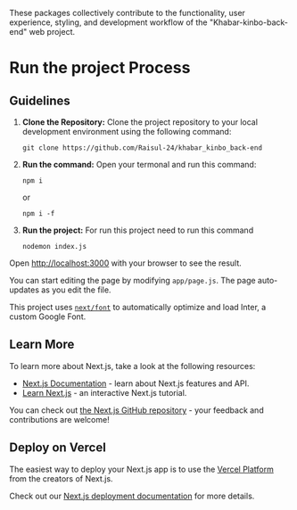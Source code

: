 These packages collectively contribute to the functionality, user experience, styling, and development workflow of the "Khabar-kinbo-back-end" web project.

# Run the project Process

## Guidelines

1. **Clone the Repository:** Clone the project repository to your local development environment using the following command:
   ```
   git clone https://github.com/Raisul-24/khabar_kinbo_back-end
   ```
2. **Run the command:** Open your termonal and run this command:
   ```
   npm i
   ```
   or
   ```
   npm i -f
   ```
3. **Run the project:** For run this project need to run this command
    ```
   nodemon index.js
   ```

Open [http://localhost:3000](http://localhost:51000) with your browser to see the result.

You can start editing the page by modifying `app/page.js`. The page auto-updates as you edit the file.

This project uses [`next/font`](https://nextjs.org/docs/basic-features/font-optimization) to automatically optimize and load Inter, a custom Google Font.

## Learn More

To learn more about Next.js, take a look at the following resources:

- [Next.js Documentation](https://nextjs.org/docs) - learn about Next.js features and API.
- [Learn Next.js](https://nextjs.org/learn) - an interactive Next.js tutorial.

You can check out [the Next.js GitHub repository](https://github.com/vercel/next.js/) - your feedback and contributions are welcome!

## Deploy on Vercel

The easiest way to deploy your Next.js app is to use the [Vercel Platform](https://vercel.com/new?utm_medium=default-template&filter=next.js&utm_source=create-next-app&utm_campaign=create-next-app-readme) from the creators of Next.js.

Check out our [Next.js deployment documentation](https://nextjs.org/docs/deployment) for more details.


